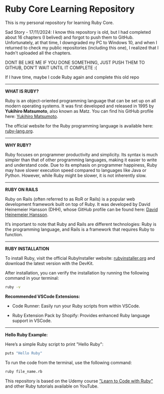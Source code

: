 # Ruby Core Learning Repository
 
This is my personal repository for learning Ruby Core.

Sad Story - 17/11/2024:
I know this repository is old, but I had completed about 16 chapters (I belived) and forgot to push them to GitHub. Unfortunately, at that time, I downgraded my PC to Windows 10, and when I returned to check my public repositories (including this one), I realized that I hadn't uploaded all the chapters. 

DONT BE LIKE ME IF YOU DONE SOMETHING, JUST PUSH THEM TO GITHUB, DON'T WAIT UNTIL IT COMPLETE :(

If I have time, maybe I code Ruby again and complete this old repo

---

**WHAT IS RUBY?**

Ruby is an object-oriented programming language that can be set up on all modern operating systems. It was first developed and released in 1995 by **Yukihiro Matsumoto**, also known as Matz. You can find his GitHub profile here: [Yukihiro Matsumoto](https://github.com/matz).

The official website for the Ruby programming language is available here: [ruby-lang.org](https://www.ruby-lang.org/en/).

---

**WHY RUBY?**

Ruby focuses on programmer productivity and simplicity. Its syntax is much simpler than that of other programming languages, making it easier to write and understand code. Due to its emphasis on programmer happiness, Ruby may have slower execution speed compared to languages like Java or Python. However, while Ruby might be slower, it is not inherently slow.

---

**RUBY ON RAILS**

Ruby on Rails (often referred to as RoR or Rails) is a popular web development framework built on top of Ruby. It was developed by David Heinemeier Hansson (DHH), whose GitHub profile can be found here: [David Heinemeier Hansson](https://github.com/dhh).

It’s important to note that Ruby and Rails are different technologies: Ruby is the programming language, and Rails is a framework that requires Ruby to function.

---

**RUBY INSTALLATION**

To install Ruby, visit the official RubyInstaller website: [rubyinstaller.org](https://rubyinstaller.org/downloads/) and download the latest version with the DevKit.

After installation, you can verify the installation by running the following command in your terminal:

```bash
ruby -v
```
**Recommended VSCode Extensions:**

 - Code Runner: Easily run your Ruby scripts from within VSCode.

 - Ruby Extension Pack by Shopify: Provides enhanced Ruby language support in VSCode.

---

**Hello Ruby Example:**

Here’s a simple Ruby script to print "Hello Ruby":

```bash
puts "Hello Ruby"
```

To run the code from the terminal, use the following command:

```bash
ruby file_name.rb
```

This repository is based on the Udemy course ["Learn to Code with Ruby"](https://www.udemy.com/course/learn-to-code-with-ruby-lang/) and other Ruby tutorials available on YouTube.
